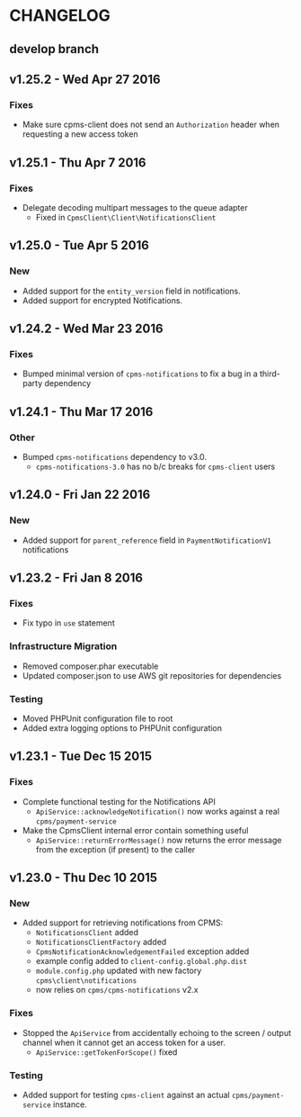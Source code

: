 # CHANGELOG

## develop branch

## v1.25.2 - Wed Apr 27 2016

### Fixes

* Make sure cpms-client does not send an `Authorization` header when requesting a new access token

## v1.25.1 - Thu Apr 7 2016

### Fixes

* Delegate decoding multipart messages to the queue adapter
  - Fixed in `CpmsClient\Client\NotificationsClient`

## v1.25.0 - Tue Apr 5 2016

### New

* Added support for the `entity_version` field in notifications.
* Added support for encrypted Notifications.

## v1.24.2 - Wed Mar 23 2016

### Fixes

* Bumped minimal version of `cpms-notifications` to fix a bug in a third-party dependency

## v1.24.1 - Thu Mar 17 2016

### Other

* Bumped `cpms-notifications` dependency to v3.0.
  - `cpms-notifications-3.0` has no b/c breaks for `cpms-client` users

## v1.24.0 - Fri Jan 22 2016

### New

* Added support for `parent_reference` field in `PaymentNotificationV1` notifications

## v1.23.2 - Fri Jan 8 2016

### Fixes

* Fix typo in `use` statement

### Infrastructure Migration

* Removed composer.phar executable
* Updated composer.json to use AWS git repositories for dependencies

### Testing

* Moved PHPUnit configuration file to root
* Added extra logging options to PHPUnit configuration

## v1.23.1 - Tue Dec 15 2015

### Fixes

* Complete functional testing for the Notifications API
  * `ApiService::acknowledgeNotification()` now works against a real `cpms/payment-service`
* Make the CpmsClient internal error contain something useful
  * `ApiService::returnErrorMessage()` now returns the error message from the exception (if present) to the caller

## v1.23.0 - Thu Dec 10 2015

### New

* Added support for retrieving notifications from CPMS:
  * `NotificationsClient` added
  * `NotificationsClientFactory` added
  * `CpmsNotificationAcknowledgementFailed` exception added
  * example config added to `client-config.global.php.dist`
  * `module.config.php` updated with new factory `cpms\client\notifications`
  * now relies on `cpms/cpms-notifications` v2.x

### Fixes

* Stopped the `ApiService` from accidentally echoing to the screen / output channel when it cannot get an access token for a user.
  * `ApiService::getTokenForScope()` fixed

### Testing

* Added support for testing `cpms-client` against an actual `cpms/payment-service` instance.
